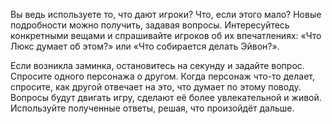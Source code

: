 Вы ведь используете то, что дают игроки? Что, если этого мало? Новые подробности можно получить, задавая вопросы. Интересуйтесь конкретными вещами и спрашивайте игроков об их впечатлениях: «Что Люкс думает об этом?» или «Что собирается делать Эйвон?».

Если возникла заминка, остановитесь на секунду и задайте вопрос. Спросите одного персонажа о другом. Когда персонаж что-то делает, спросите, как другой отвечает на это, что думает по этому поводу. Вопросы будут двигать игру, сделают её более увлекательной и живой. Используйте полученные ответы, решая, что произойдёт дальше.